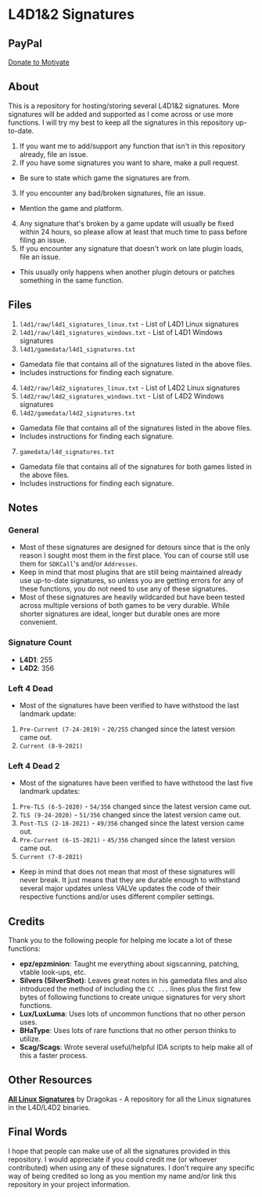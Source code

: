 # L4D1&2 Signatures

## PayPal
[Donate to Motivate](https://paypal.me/Psyk0tikism?locale.x=en_US)

## About
This is a repository for hosting/storing several L4D1&2 signatures. More signatures will be added and supported as I come across or use more functions. I will try my best to keep all the signatures in this repository up-to-date.
1. If you want me to add/support any function that isn't in this repository already, file an issue.
2. If you have some signatures you want to share, make a pull request.
- Be sure to state which game the signatures are from.
3. If you encounter any bad/broken signatures, file an issue.
- Mention the game and platform.
4. Any signature that's broken by a game update will usually be fixed within 24 hours, so please allow at least that much time to pass before filing an issue.
5. If you encounter any signature that doesn't work on late plugin loads, file an issue.
- This usually only happens when another plugin detours or patches something in the same function.

## Files
1. `l4d1/raw/l4d1_signatures_linux.txt` - List of L4D1 Linux signatures
2. `l4d1/raw/l4d1_signatures_windows.txt` - List of L4D1 Windows signatures
3. `l4d1/gamedata/l4d1_signatures.txt`
- Gamedata file that contains all of the signatures listed in the above files.
- Includes instructions for finding each signature.
4. `l4d2/raw/l4d2_signatures_linux.txt` - List of L4D2 Linux signatures
5. `l4d2/raw/l4d2_signatures_windows.txt` - List of L4D2 Windows signatures
6. `l4d2/gamedata/l4d2_signatures.txt`
- Gamedata file that contains all of the signatures listed in the above files.
- Includes instructions for finding each signature.
7. `gamedata/l4d_signatures.txt`
- Gamedata file that contains all of the signatures for both games listed in the above files.
- Includes instructions for finding each signature.

## Notes

### General
- Most of these signatures are designed for detours since that is the only reason I sought most them in the first place. You can of course still use them for `SDKCall`'s and/or `Addresses`.
- Keep in mind that most plugins that are still being maintained already use up-to-date signatures, so unless you are getting errors for any of these functions, you do not need to use any of these signatures.
- Most of these signatures are heavily wildcarded but have been tested across multiple versions of both games to be very durable. While shorter signatures are ideal, longer but durable ones are more convenient.

### Signature Count
- **L4D1**: 255
- **L4D2**: 356

### Left 4 Dead
- Most of the signatures have been verified to have withstood the last landmark update:
1. `Pre-Current (7-24-2019)` - `20/255` changed since the latest version came out.
2. `Current (8-9-2021)`

### Left 4 Dead 2
- Most of the signatures have been verified to have withstood the last five landmark updates:
1. `Pre-TLS (6-5-2020)` - `54/356` changed since the latest version came out.
2. `TLS (9-24-2020)` - `51/356` changed since the latest version came out.
3. `Post-TLS (2-18-2021)` - `49/356` changed since the latest version came out.
4. `Pre-Current (6-15-2021)` - `45/356` changed since the latest version came out.
5. `Current (7-8-2021)`
- Keep in mind that does not mean that most of these signatures will never break. It just means that they are durable enough to withstand several major updates unless VALVe updates the code of their respective functions and/or uses different compiler settings.

## Credits
Thank you to the following people for helping me locate a lot of these functions:
- **epz/epzminion**: Taught me everything about sigscanning, patching, vtable look-ups, etc.
- **Silvers (SilverShot)**: Leaves great notes in his gamedata files and also introduced the method of including the `CC ...` lines plus the first few bytes of following functions to create unique signatures for very short functions.
- **Lux/LuxLuma**: Uses lots of uncommon functions that no other person uses.
- **BHaType**: Uses lots of rare functions that no other person thinks to utilize.
- **Scag/Scags**: Wrote several useful/helpful IDA scripts to help make all of this a faster process.

## Other Resources
**[All Linux Signatures](https://github.com/dragokas/SM-Signatures)** by Dragokas - A repository for all the Linux signatures in the L4D/L4D2 binaries.

## Final Words
I hope that people can make use of all the signatures provided in this repository. I would appreciate if you could credit me (or whoever contributed) when using any of these signatures. I don't require any specific way of being credited so long as you mention my name and/or link this repository in your project information.
